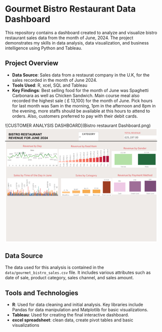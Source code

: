 # Gourmet Bistro Restaurant Data Dashboard

This repository contains a dashboard created to analyze and visualize bistro restaurant sales data from the month of June, 2024. The project demonstrates my skills in data analysis, data visualization, and business intelligence using Python and Tableau.

## Project Overview

- **Data Source**: Sales data from a restaurat company in the U.K, for the sales recorded in the month of June 2024.
- **Tools Used**: R, xcel, SQL and Tableau
- **Key Findings**:
Best selling food for the month of June was Spaghetti Carbonara as well as Chicken Sandwich. Main course meal also recorded the highest sale ( £ 13,100) for the month of June. Pick hours for last month was 5am in the morning, 1pm in the afternoon and 8pm in the evening, more staffs should be available at this hours to attend to orders. Also, customers preferred to pay with their debit cards.

![CUSTOMER ANALYSIS DASHBOARD](Bistro restaurant Dashboard.png)
![CUSTOMER ANALYSIS DASHBOARD](https://github.com/Ibukun-Oluwatosin/Bistro-Restaurant-Revenue-/blob/main/Bistro%20Restaurant%20Sales%20Dashboard%20(1).png)

## Data Source

The data used for this analysis is contained in the `data/gourmet_bistro_sales.csv` file. It includes various attributes such as date of sale, product category, sales channel, and sales amount.

## Tools and Technologies

- **R**: Used for data cleaning and initial analysis. Key libraries include Pandas for data manipulation and Matplotlib for basic visualizations.
- **Tableau**: Used for creating the final interactive dashboard.
- **excel spreadsheet**: clean data, create pivot tables and basic visualizations

